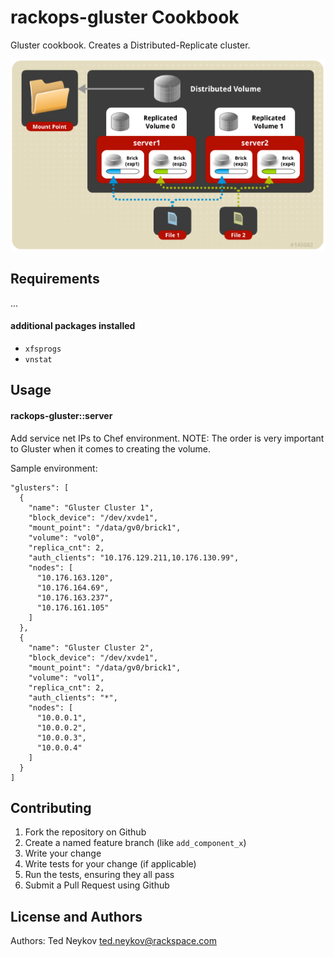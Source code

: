 rackops-gluster Cookbook
========================
Gluster cookbook. Creates a Distributed-Replicate cluster.

![Gluster Distributed-Replicate](img/gluster-dv.png)

Requirements
------------
...
#### additional packages installed
- `xfsprogs`
- `vnstat`

Usage
-----
#### rackops-gluster::server
Add service net IPs to Chef environment.
NOTE: The order is very important to Gluster when it comes to creating the volume.

Sample environment:
    
    "glusters": [
      {
        "name": "Gluster Cluster 1",
        "block_device": "/dev/xvde1",
        "mount_point": "/data/gv0/brick1",
        "volume": "vol0",
        "replica_cnt": 2,
        "auth_clients": "10.176.129.211,10.176.130.99",
        "nodes": [
          "10.176.163.120",
          "10.176.164.69",
          "10.176.163.237",
          "10.176.161.105"
        ]
      },
      {
        "name": "Gluster Cluster 2",
        "block_device": "/dev/xvde1",
        "mount_point": "/data/gv0/brick1",
        "volume": "vol1",
        "replica_cnt": 2,
        "auth_clients": "*",
        "nodes": [
          "10.0.0.1",
          "10.0.0.2",
          "10.0.0.3",
          "10.0.0.4"
        ]
      }
    ]



Contributing
------------
1. Fork the repository on Github
2. Create a named feature branch (like `add_component_x`)
3. Write your change
4. Write tests for your change (if applicable)
5. Run the tests, ensuring they all pass
6. Submit a Pull Request using Github

License and Authors
-------------------
Authors: Ted Neykov <ted.neykov@rackspace.com>